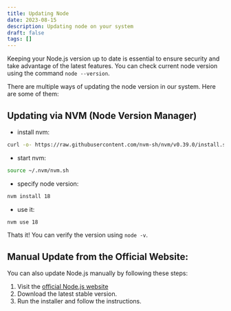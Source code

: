 ```yaml
---
title: Updating Node
date: 2023-08-15
description: Updating node on your system
draft: false
tags: []
---
```


Keeping your Node.js version up to date is essential to ensure security and take advantage of the latest features. You can check current node version using the command `node --version`.

There are multiple ways of updating the node version in our system. Here are some of them:

## Updating via NVM (Node Version Manager)

-   install nvm:

```bash
curl -o- https://raw.githubusercontent.com/nvm-sh/nvm/v0.39.0/install.sh | bash
```

-   start nvm:

```bash
source ~/.nvm/nvm.sh
```

-   specify node version:

```bash
nvm install 18
```

-   use it:

```bash
nvm use 18
```

Thats it! You can verify the version using `node -v`.

## Manual Update from the Official Website:

You can also update Node.js manually by following these steps:

1. Visit the [official Node.js website](https://nodejs.org/)
2. Download the latest stable version.
3. Run the installer and follow the instructions.
